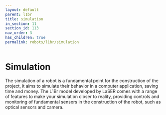 ```yaml
---
layout: default
parent: l1br
title: simulation
in_section: 11
section_id: 113
nav_order: 3
has_children: true
permalink: robots/l1br/simulation
---
```


# Simulation

The simulation of a robot is a fundamental point for the construction of the project, it aims to simulate their behavior in a computer application, saving time and money. The L1Br model developed by LaSER comes with a range of features to make your simulation closer to reality, providing controls and monitoring of fundamental sensors in the construction of the robot, such as optical sensors and camera.